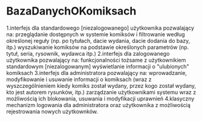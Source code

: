 # BazaDanychOKomiksach
1.interfejs dla standardowego [niezalogowanego] użytkownika pozwalający na:
przeglądanie dostępnych w systemie komiksów i filtrowanie według określonej reguły (np. po tytułach, dacie wydania, dacie dodania do bazy, itp.)
wyszukiwanie komiksów na podstawie określonych parametrów (np. tytuł, seria, rysownik, wydawca itp.)
2.interfejs dla zalogowanego użytkownika pozwalający na:
funkcjonalności tożsame z użytkownikiem standardowym [niezalogowanym]
wyświetlanie informacji o "ulubionych" komiksach
3.interfejs dla administratora pozwalający na:
wprowadzanie, modyfikowanie i usuwanie informacji o komiksach (wraz z wyszczególnieniem kiedy komiks został wydany, przez kogo został wydany, kto jest autorem rysunków, itp.)
zarządzanie użytkownikami systemu wraz z możliwością ich blokowania, usuwania i modyfikacji uprawnień
4.klasyczny mechanizm logowania dla administratora oraz użytkownika z możliwością rejestrowania nowych użytkownków.
